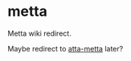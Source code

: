 metta
=====

Metta wiki redirect.

Maybe redirect to [atta-metta](http://atta-metta.github.io) later?

